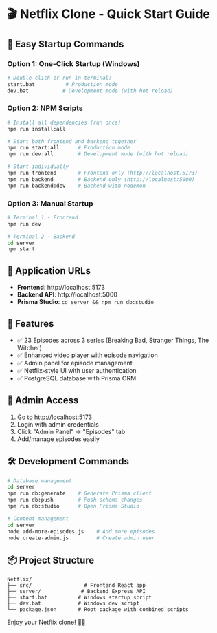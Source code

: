 # 🎬 Netflix Clone - Quick Start Guide

## 🚀 Easy Startup Commands

### Option 1: One-Click Startup (Windows)
```bash
# Double-click or run in terminal:
start.bat          # Production mode
dev.bat           # Development mode (with hot reload)
```

### Option 2: NPM Scripts
```bash
# Install all dependencies (run once)
npm run install:all

# Start both frontend and backend together
npm run start:all      # Production mode
npm run dev:all        # Development mode (with hot reload)

# Start individually
npm run frontend       # Frontend only (http://localhost:5173)
npm run backend        # Backend only (http://localhost:5000)
npm run backend:dev    # Backend with nodemon
```

### Option 3: Manual Startup
```bash
# Terminal 1 - Frontend
npm run dev

# Terminal 2 - Backend
cd server
npm start
```

## 📍 Application URLs
- **Frontend**: http://localhost:5173
- **Backend API**: http://localhost:5000
- **Prisma Studio**: `cd server && npm run db:studio`

## 🎯 Features
- ✅ 23 Episodes across 3 series (Breaking Bad, Stranger Things, The Witcher)
- ✅ Enhanced video player with episode navigation
- ✅ Admin panel for episode management
- ✅ Netflix-style UI with user authentication
- ✅ PostgreSQL database with Prisma ORM

## 🔧 Admin Access
1. Go to http://localhost:5173
2. Login with admin credentials
3. Click "Admin Panel" → "Episodes" tab
4. Add/manage episodes easily

## 🛠️ Development Commands
```bash
# Database management
cd server
npm run db:generate    # Generate Prisma client
npm run db:push        # Push schema changes
npm run db:studio      # Open Prisma Studio

# Content management
cd server
node add-more-episodes.js    # Add more episodes
node create-admin.js         # Create admin user
```

## 📦 Project Structure
```
Netflix/
├── src/                 # Frontend React app
├── server/             # Backend Express API
├── start.bat          # Windows startup script
├── dev.bat            # Windows dev script
└── package.json       # Root package with combined scripts
```

Enjoy your Netflix clone! 🍿✨
